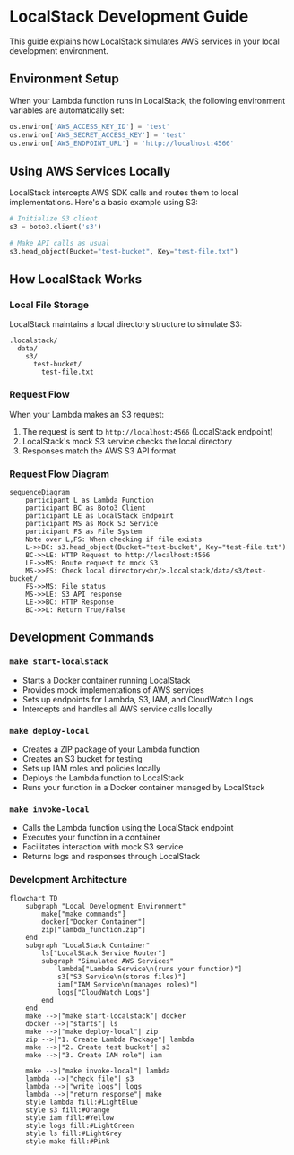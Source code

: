 # LocalStack Development Guide

This guide explains how LocalStack simulates AWS services in your local development environment.

## Environment Setup

When your Lambda function runs in LocalStack, the following environment variables are automatically set:

```python
os.environ['AWS_ACCESS_KEY_ID'] = 'test'
os.environ['AWS_SECRET_ACCESS_KEY'] = 'test'
os.environ['AWS_ENDPOINT_URL'] = 'http://localhost:4566'
```

## Using AWS Services Locally

LocalStack intercepts AWS SDK calls and routes them to local implementations. Here's a basic example using S3:

```python
# Initialize S3 client
s3 = boto3.client('s3')

# Make API calls as usual
s3.head_object(Bucket="test-bucket", Key="test-file.txt")
```

## How LocalStack Works

### Local File Storage
LocalStack maintains a local directory structure to simulate S3:

```
.localstack/
  data/
    s3/
      test-bucket/
        test-file.txt
```

### Request Flow
When your Lambda makes an S3 request:
1. The request is sent to `http://localhost:4566` (LocalStack endpoint)
2. LocalStack's mock S3 service checks the local directory
3. Responses match the AWS S3 API format

### Request Flow Diagram

```mermaid
sequenceDiagram
    participant L as Lambda Function
    participant BC as Boto3 Client
    participant LE as LocalStack Endpoint
    participant MS as Mock S3 Service
    participant FS as File System
    Note over L,FS: When checking if file exists
    L->>BC: s3.head_object(Bucket="test-bucket", Key="test-file.txt")
    BC->>LE: HTTP Request to http://localhost:4566
    LE->>MS: Route request to mock S3
    MS->>FS: Check local directory<br/>.localstack/data/s3/test-bucket/
    FS->>MS: File status
    MS->>LE: S3 API response
    LE->>BC: HTTP Response
    BC->>L: Return True/False
```

## Development Commands

### `make start-localstack`
- Starts a Docker container running LocalStack
- Provides mock implementations of AWS services
- Sets up endpoints for Lambda, S3, IAM, and CloudWatch Logs
- Intercepts and handles all AWS service calls locally

### `make deploy-local`
- Creates a ZIP package of your Lambda function
- Creates an S3 bucket for testing
- Sets up IAM roles and policies locally
- Deploys the Lambda function to LocalStack
- Runs your function in a Docker container managed by LocalStack

### `make invoke-local`
- Calls the Lambda function using the LocalStack endpoint
- Executes your function in a container
- Facilitates interaction with mock S3 service
- Returns logs and responses through LocalStack

### Development Architecture

```mermaid
flowchart TD
    subgraph "Local Development Environment"
        make["make commands"]
        docker["Docker Container"]
        zip["lambda_function.zip"]
    end
    subgraph "LocalStack Container"
        ls["LocalStack Service Router"]
        subgraph "Simulated AWS Services"
            lambda["Lambda Service\n(runs your function)"]
            s3["S3 Service\n(stores files)"]
            iam["IAM Service\n(manages roles)"]
            logs["CloudWatch Logs"]
        end
    end
    make -->|"make start-localstack"| docker
    docker -->|"starts"| ls
    make -->|"make deploy-local"| zip
    zip -->|"1. Create Lambda Package"| lambda
    make -->|"2. Create test bucket"| s3
    make -->|"3. Create IAM role"| iam
    
    make -->|"make invoke-local"| lambda
    lambda -->|"check file"| s3
    lambda -->|"write logs"| logs
    lambda -->|"return response"| make
    style lambda fill:#LightBlue
    style s3 fill:#Orange
    style iam fill:#Yellow
    style logs fill:#LightGreen
    style ls fill:#LightGrey
    style make fill:#Pink
```